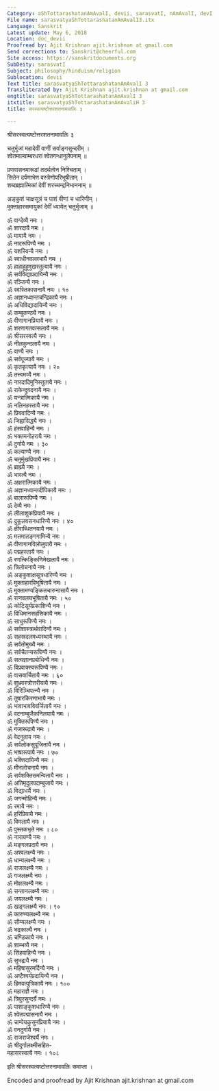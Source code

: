 ```yaml
---
Category: aShTottarashatanAmAvalI, devii, sarasvatI, nAmAvalI, devI
File name: sarasvatyaShTottarashatanAmAvalI3.itx
Language: Sanskrit
Latest update: May 6, 2018
Location: doc_devii
Proofread by: Ajit Krishnan ajit.krishnan at gmail.com
Send corrections to: Sanskrit@cheerful.com
Site access: https://sanskritdocuments.org
SubDeity: sarasvatI
Subject: philosophy/hinduism/religion
Sublocation: devii
Text title: sarasvatyaShTottarashatanAmAvalI 3
Transliterated by: Ajit Krishnan ajit.krishnan at gmail.com
engtitle: sarasvatyaShTottarashatanAmAvalI 3
itxtitle: sarasvatyaShTottarashatanAmAvaliH 3
title: सरस्वत्यष्टोत्तरशतनामावलिः ३

---
```

  
 श्रीसरस्वत्यष्टोत्तरशतनामावलिः ३   
  
चतुर्भुजां महादेवीं वाणीं सर्वाङ्गसुन्दरीम् ।  
श्वेतमाल्याम्बरधरां श्वेतगन्धानुलेपनाम् ॥  
  
प्रणवासनमारूढां तदर्थत्वेन निश्चिताम् ।  
सितेन दर्पणाभेण वस्त्रेणोपरिभूषीताम् ।  
शब्दब्रह्मात्मिकां देवीं शरच्चन्द्रनिभाननाम् ॥  
  
अङ्कुशं चाक्षसूत्रं च पाशं वीणां च धारिणीम् ।  
मुक्ताहारसमायुकां देवीं ध्यायेत् चतुर्भुजाम् ॥  
  
ॐ वाग्देव्यै नमः ।  
ॐ शारदायै नमः ।  
ॐ मायायै नमः ।  
ॐ नादरूपिण्यै नमः ।  
ॐ यशस्विन्यै नमः ।  
ॐ स्वाधीनवल्लभायै नमः ।  
ॐ हाहाहूहूमुखस्तुत्यायै नमः ।  
ॐ सर्वविद्याप्रदायिन्यै नमः ।  
ॐ रञ्जिन्यै नमः ।  
ॐ स्वस्तिकासनायै नमः । १०  
ॐ अज्ञानध्वान्तचन्द्रिकायै नमः ।  
ॐ अधिविद्यादायिन्यै नमः ।  
ॐ कम्बुकण्ठ्यै नमः ।  
ॐ वीणागानप्रियायै नमः ।  
ॐ शरणागतवत्सलायै नमः ।  
ॐ श्रीसरस्वत्यै नमः ।  
ॐ नीलकुन्दलायै नमः ।  
ॐ वाण्यै नमः ।  
ॐ सर्वपूज्यायै नमः ।  
ॐ कृतकृत्यायै नमः । २०  
ॐ तत्त्वमय्यै नमः ।  
ॐ नारदादिमुनिस्तुतायै नमः ।  
ॐ राकेन्दुवदनायै नमः ।  
ॐ यन्त्रात्मिकायै नमः ।  
ॐ नलिनहस्तायै नमः ।  
ॐ प्रियवादिन्यै नमः ।  
ॐ जिह्वासिद्ध्यै नमः ।  
ॐ हंसवाहिन्यै नमः ।  
ॐ भक्तमनोहरायै नमः ।  
ॐ दुर्गायै नमः । ३०  
ॐ कल्याण्यै नमः ।  
ॐ चतुर्मुखप्रियायै नमः ।  
ॐ ब्राह्म्यै नमः ।  
ॐ भारत्यै नमः ।  
ॐ अक्षरात्मिकायै नमः ।  
ॐ अज्ञानध्वान्तदीपिकायै नमः ।  
ॐ बालारूपिण्यै नमः ।  
ॐ देव्यै नमः ।  
ॐ लीलाशुकप्रियायै नमः ।  
ॐ दुकूलवसनधारिण्यै नमः । ४०  
ॐ क्षीराब्धितनयायै नमः ।  
ॐ मत्तमातङ्गगामिन्यै नमः ।  
ॐ वीणागानविलोलुपायै नमः ।  
ॐ पद्महस्तायै नमः ।  
ॐ रणत्किङ्किणिमेखलायै नमः ।  
ॐ त्रिलोचनायै नमः ।  
ॐ अङ्कुशाक्षसूत्रधारिण्यै नमः ।  
ॐ मुक्ताहारविभूषितायै नमः ।  
ॐ मुक्तामण्यङ्कितचारुनासायै नमः ।  
ॐ रत्नवलयभूषितायै नमः । ५०  
ॐ कोटिसूर्यप्रकाशिन्यै नमः ।  
ॐ विधिमानसहंसिकायै नमः ।  
ॐ साधुरूपिण्यै नमः ।  
ॐ सर्वशास्त्रार्थवादिन्यै नमः ।  
ॐ सहस्रदलमध्यस्थायै नमः ।  
ॐ सर्वतोमुख्यै नमः ।  
ॐ सर्वचैतन्यरूपिण्यै नमः ।  
ॐ सत्यज्ञानप्रबोधिन्यै नमः ।  
ॐ विप्रवाक्स्वरूपिण्यै नमः ।  
ॐ वासवार्चितायै नमः । ६०  
ॐ शुभ्रवस्त्रोत्तरीयायै नमः ।  
ॐ विरिञ्चिपत्न्यै नमः ।  
ॐ तुषारकिरणाभायै नमः ।  
ॐ भावाभावविवर्जितायै नमः ।  
ॐ वदनाम्बुजैकनिलयायै नमः ।  
ॐ मुक्तिरूपिण्यै नमः ।  
ॐ गजारूढायै नमः ।  
ॐ वेदनुताय नमः ।  
ॐ सर्वलोकसुपूजितायै नमः ।  
ॐ भाषारूपायै नमः । ७०  
ॐ भक्तिदायिन्यै नमः ।  
ॐ मीनलोचनायै नमः ।  
ॐ सर्वशक्तिसमन्वितायै नमः ।  
ॐ अतिमृदुलपदाम्बुजायै नमः ।  
ॐ विद्याधर्यै नमः ।  
ॐ जगन्मोहिन्यै नमः ।  
ॐ रमायै नमः ।  
ॐ हरिप्रियायै नमः ।  
ॐ विमलायै नमः ।  
ॐ पुस्तकभृते नमः । ८०  
ॐ नारायण्यै नमः ।  
ॐ मङ्गलप्रदायै नमः ।  
ॐ अश्वलक्ष्म्यै नमः ।  
ॐ धान्यलक्ष्म्यै नमः ।  
ॐ राजलक्ष्म्यै नमः ।  
ॐ गजलक्ष्म्यै नमः ।  
ॐ मोक्षलक्ष्म्यै नमः ।  
ॐ सन्तानलक्ष्म्यै नमः ।  
ॐ जयलक्ष्म्यै नमः ।  
ॐ खड्गलक्ष्म्यै नमः । ९०  
ॐ कारुण्यलक्ष्म्यै नमः ।  
ॐ सौम्यलक्ष्म्यै नमः ।  
ॐ भद्रकाल्यै नमः ।  
ॐ चण्डिकायै नमः ।  
ॐ शाम्भव्यै नमः ।  
ॐ सिंहवाहिन्यै नमः ।  
ॐ सुभद्रायै नमः ।  
ॐ महिषासुरमर्दिन्यै नमः ।  
ॐ अष्टैश्वर्यप्रदायिन्यै नमः ।  
ॐ हिमवत्पुत्रिकायै नमः । १००  
ॐ महाराज्ञै नमः ।  
ॐ त्रिपुरसुन्दर्यै नमः ।  
ॐ पाशाङ्कुशधारिण्यै नमः ।  
ॐ श्वेतपद्मासनायै नमः ।  
ॐ चाम्पेयकुसुमप्रियायै नमः ।  
ॐ वनदुर्गायै नमः ।  
ॐ राजराजेश्वर्यै नमः ।  
ॐ श्रीदुर्गालक्ष्मीसहित-  
     महासरस्वत्यै नमः । १०८  
  
इति श्रीसरस्वत्यष्टोत्तरनामावलिः समाप्ता ।  
  
Encoded and proofread by Ajit Krishnan ajit.krishnan at gmail.com  
  

